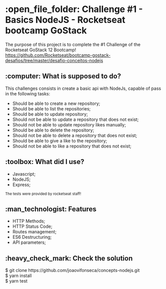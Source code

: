 <h1>:open_file_folder: Challenge #1 - Basics NodeJS - Rocketseat bootcamp GoStack</h1>

The purpose of this project is to complete the #1 Challenge of the Rocketseat GoStack 12 Bootcamp! https://github.com/Rocketseat/bootcamp-gostack-desafios/tree/master/desafio-conceitos-nodejs

<h2>:computer: What is supposed to do?</h2>
This challenges consists in create a basic api with NodeJs, capable of pass in the following tasks:
<ul>
<li>Should be able to create a new repository;</li>
<li>Should be able to list the repositories;</li>
<li>Should be able to update repository;</li>
<li>Should not be able to update a repository that does not exist;</li>
<li>Should not be able to update repository likes manually;</li>
<li>Should be able to delete the repository;</li>
<li>Should not be able to delete a repository that does not exist;</li>
<li>Should be able to give a like to the repository;</li>
<li>Should not be able to like a repository that does not exist;</li>
</ul>


<h2>:toolbox: What did I use?</h2>
<ul>
<li>Javascript;</li>
<li>NodeJS;</li>
<li>Express;</li>
</ul>
<small>The tests were provided by rocketseat staff!</small>

<h2>:man_technologist: Features</h2>
<ul>
<li>HTTP Methods;</li>
<li>HTTP Status Code;</li>
<li>Routes management;</li>
<li>ES6 Destructuring;</li>
<li>API parameters;</li>
</ul>

<h2>:heavy_check_mark: Check the solution</h2>
$ git clone https://github.com/joaovifonseca/concepts-nodejs.git
<br>
$ yarn install
<br>
$ yarn test
<br>
